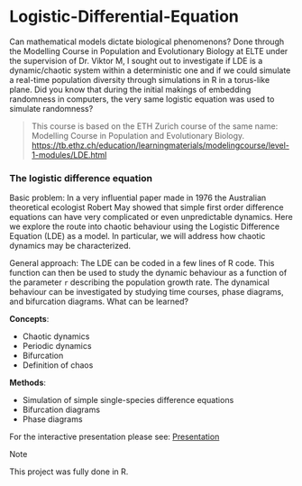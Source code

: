 # Logistic-Differential-Equation
Can mathematical models dictate biological phenomenons?
Done through the Modelling Course in Population and Evolutionary Biology at ELTE under the supervision of Dr. Viktor M, I sought out to investigate if LDE is a dynamic/chaotic system within a deterministic one and if we could simulate a real-time population diversity through simulations in R in a torus-like plane. Did you know that during the initial makings of embedding randomness in computers, the very same logistic equation was used to simulate randomness?

> This course is based on the ETH Zurich course of the same name: Modelling Course in Population and Evolutionary Biology.
> https://tb.ethz.ch/education/learningmaterials/modelingcourse/level-1-modules/LDE.html

### The logistic difference equation
Basic problem:
In a very influential paper made in 1976 the Australian theoretical ecologist Robert May showed that simple first order difference equations can have very complicated or even unpredictable dynamics. Here we explore the route into chaotic behaviour using the Logistic Difference Equation (LDE) as a model. In particular, we will address how chaotic dynamics may be characterized.

General approach:
The LDE can be coded in a few lines of R code. This function can then be used to study the dynamic behaviour as a function of the parameter `r` describing the population growth rate. The dynamical behaviour can be investigated by studying time courses, phase diagrams, and bifurcation diagrams.
What can be learned?

**Concepts**:
* Chaotic dynamics
* Periodic dynamics
* Bifurcation
* Definition of chaos

**Methods**:
* Simulation of simple single-species difference equations
* Bifurcation diagrams
* Phase diagrams

For the interactive presentation please see: [Presentation](https://docs.google.com/presentation/d/11ONEEhlmJDh-zNN52t4pmbCBuWeYoKAhH4BmKnFB3JM/edit?usp=sharing )

> [!NOTE]
> This project was fully done in R.



